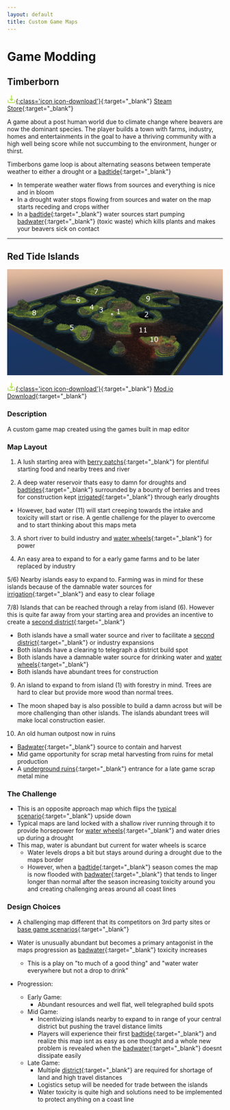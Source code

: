 ```yaml
---
layout: default
title: Custom Game Maps
---
```


# Game Modding

## Timberborn
[![Download](assets/images/icons/download.png){:class='icon icon-download'}](https://store.steampowered.com/app/1062090/Timberborn/){:target="_blank"}
[Steam Store](https://store.steampowered.com/app/1062090/Timberborn/){:target="_blank"}

A game about a post human world due to climate change where beavers are now the dominant species. The player builds a town with farms, industry, homes and entertainments in the goal to have a thriving community with a high well being score while not succumbing to the environment, hunger or thirst.

Timberbons game loop is about alternating seasons between temperate weather to either a drought or a [badtide](https://timberborn.wiki.gg/wiki/Weather#Badtide){:target="_blank"}
- In temperate weather water flows from sources and everything is nice and in bloom
- In a drought water stops flowing from sources and water on the map starts receding and crops wither
- In a [badtide](https://timberborn.wiki.gg/wiki/Weather#Badtide){:target="_blank"} water sources start pumping [badwater](https://timberborn.wiki.gg/wiki/Badwater){:target="_blank"} (toxic waste) which kills plants and makes your beavers sick on contact

---

## Red Tide Islands

![Red_Tide_Island](assets/images/screenshots/Red_Tide_Island.PNG)

[![Download](assets/images/icons/download.png){:class='icon icon-download'}](https://mod.io/g/timberborn/m/red-tide-islands){:target="_blank"}
[Mod.io Download](https://mod.io/g/timberborn/m/red-tide-islands){:target="_blank"}

### Description

A custom game map created using the games built in map editor

### Map Layout
1) A lush starting area with [berry patchs](https://timberborn.wiki.gg/wiki/Berries){:target="_blank"} for plentiful starting food and nearby trees and river

2) A deep water reservoir thats easy to damn for droughts and [badtides](https://timberborn.wiki.gg/wiki/Weather#Badtide){:target="_blank"} surrounded by a bounty of berries and trees for construction kept [irrigated](https://timberborn.wiki.gg/wiki/Fluids#Irrigation){:target="_blank"} through early droughts
- However, bad water (11) will start creeping towards the intake and toxicity will start or rise. A gentle challenge for the player to overcome and to start thinking about this maps meta

3) A short river to build industry and [water wheels](https://timberborn.wiki.gg/wiki/Water_Wheel){:target="_blank"} for power

4) An easy area to expand to for a early game farms and to be later replaced by industry

5/6) Nearby islands easy to expand to. Farming was in mind for these islands because of the damnable water sources for [irrigation](https://timberborn.wiki.gg/wiki/Fluids#Irrigation){:target="_blank"} and easy to clear foliage

7/8) Islands that can be reached through a relay from island (6). However this is quite far away from your starting area and provides an incentive to create a [second district](https://timberborn.wiki.gg/wiki/Districts){:target="_blank"}
- Both islands have a small water source and river to facilitate a [second district](https://timberborn.wiki.gg/wiki/Districts){:target="_blank"} or industry expansions
- Both islands have a clearing to telegraph a district build spot
- Both islands have a damnable water source for drinking water and [water wheels](https://timberborn.wiki.gg/wiki/Water_Wheel){:target="_blank"}
- Both islands have abundant trees for construction

9) An island to expand to from island (1) with forestry in mind. Trees are hard to clear but provide more wood than normal trees.
- The moon shaped bay is also possible to build a damn across but will be more challenging than other islands. The islands abundant trees will make local construction easier.

10) An old human outpost now in ruins
- [Badwater](https://timberborn.wiki.gg/wiki/Badwater){:target="_blank"} source to contain and harvest
- Mid game opportunity for scrap metal harvesting from ruins for metal production
- A [underground ruins](https://timberborn.wiki.gg/wiki/Underground_Ruins){:target="_blank"} entrance for a late game scrap metal mine

### The Challenge
- This is an opposite approach map which flips the [typical scenario](https://timberborn.wiki.gg/wiki/Maps){:target="_blank"} upside down
 - Typical maps are land locked with a shallow river running through it to provide horsepower for [water wheels](https://timberborn.wiki.gg/wiki/Water_Wheel){:target="_blank"} and water dries up during a drought
 - This map, water is abundant but current for water wheels is scarce
	- Water levels drops a bit but stays around during a drought due to the maps border
	- However, when a [badtide](https://timberborn.wiki.gg/wiki/Weather#Badtide){:target="_blank"} season comes the map is now flooded with [badwater](https://timberborn.wiki.gg/wiki/Badwater){:target="_blank"} that tends to linger longer than normal after the season increasing toxicity around you and creating challenging areas around all coast lines
	

### Design Choices
- A challenging map different that its competitors on 3rd party sites or [base game scenarios](https://timberborn.wiki.gg/wiki/Maps){:target="_blank"}
- Water is unusually abundant but becomes a primary antagonist in the maps progression as [badwater](https://timberborn.wiki.gg/wiki/Badwater){:target="_blank"} toxicity increases
	- This is a play on "to much of a good thing" and "water water everywhere but not a drop to drink"

- Progression:
	- Early Game:
		- Abundant resources and well flat, well telegraphed build spots
	- Mid Game:
		- Incentivizing islands nearby to expand to in range of your central district but pushing the travel distance limits
		- Players will experience their first [badtide](https://timberborn.wiki.gg/wiki/Weather#Badtide){:target="_blank"} and realize this map isnt as easy as one thought and a whole new problem is revealed when the [badwater](https://timberborn.wiki.gg/wiki/Badwater){:target="_blank"} doesnt dissipate easily
	- Late Game:
		- Multiple [district](https://timberborn.wiki.gg/wiki/Districts){:target="_blank"} are required for shortage of land and high travel distances
		- Logistics setup will be needed for trade between the islands
		- Water toxicity is quite high and solutions need to be implemented to protect anything on a coast line
